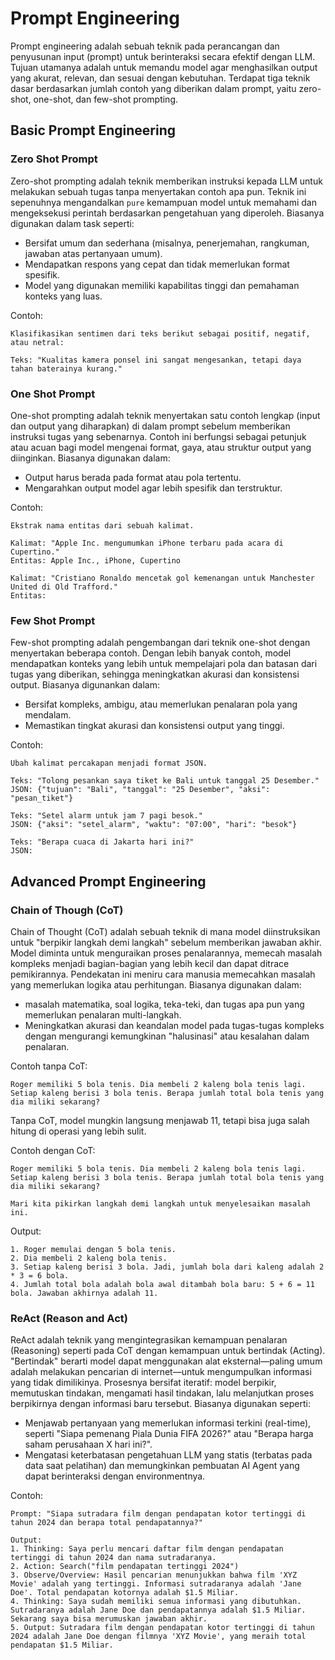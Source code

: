 # **Prompt Engineering**

Prompt engineering adalah sebuah teknik pada perancangan dan penyusunan input (prompt) untuk berinteraksi secara efektif dengan LLM. Tujuan utamanya adalah untuk memandu model agar menghasilkan output yang akurat, relevan, dan sesuai dengan kebutuhan. Terdapat tiga teknik dasar berdasarkan jumlah contoh yang diberikan dalam prompt, yaitu zero-shot, one-shot, dan few-shot prompting.

## Basic Prompt Engineering

### Zero Shot Prompt

Zero-shot prompting adalah teknik memberikan instruksi kepada LLM untuk melakukan sebuah tugas tanpa menyertakan contoh apa pun. Teknik ini sepenuhnya mengandalkan `pure` kemampuan model untuk memahami dan mengeksekusi perintah berdasarkan pengetahuan yang diperoleh. Biasanya digunakan dalam task seperti:

- Bersifat umum dan sederhana (misalnya, penerjemahan, rangkuman, jawaban atas pertanyaan umum).
- Mendapatkan respons yang cepat dan tidak memerlukan format spesifik.
- Model yang digunakan memiliki kapabilitas tinggi dan pemahaman konteks yang luas.

Contoh:

```text
Klasifikasikan sentimen dari teks berikut sebagai positif, negatif, atau netral:

Teks: "Kualitas kamera ponsel ini sangat mengesankan, tetapi daya tahan baterainya kurang."
```

### One Shot Prompt

One-shot prompting adalah teknik menyertakan satu contoh lengkap (input dan output yang diharapkan) di dalam prompt sebelum memberikan instruksi tugas yang sebenarnya. Contoh ini berfungsi sebagai petunjuk atau acuan bagi model mengenai format, gaya, atau struktur output yang diinginkan. Biasanya digunakan dalam:

- Output harus berada pada format atau pola tertentu.
- Mengarahkan output model agar lebih spesifik dan terstruktur.

Contoh:

```text
Ekstrak nama entitas dari sebuah kalimat.

Kalimat: "Apple Inc. mengumumkan iPhone terbaru pada acara di Cupertino."
Entitas: Apple Inc., iPhone, Cupertino

Kalimat: "Cristiano Ronaldo mencetak gol kemenangan untuk Manchester United di Old Trafford."
Entitas:
```

### Few Shot Prompt

Few-shot prompting adalah pengembangan dari teknik one-shot dengan menyertakan beberapa contoh. Dengan lebih banyak contoh, model mendapatkan konteks yang lebih untuk mempelajari pola dan batasan dari tugas yang diberikan, sehingga meningkatkan akurasi dan konsistensi output. Biasanya digunankan dalam:

- Bersifat kompleks, ambigu, atau memerlukan penalaran pola yang mendalam.
- Memastikan tingkat akurasi dan konsistensi output yang tinggi.

Contoh:

```text
Ubah kalimat percakapan menjadi format JSON.

Teks: "Tolong pesankan saya tiket ke Bali untuk tanggal 25 Desember."
JSON: {"tujuan": "Bali", "tanggal": "25 Desember", "aksi": "pesan_tiket"}

Teks: "Setel alarm untuk jam 7 pagi besok."
JSON: {"aksi": "setel_alarm", "waktu": "07:00", "hari": "besok"}

Teks: "Berapa cuaca di Jakarta hari ini?"
JSON:
```

## Advanced Prompt Engineering

### Chain of Though (CoT)

Chain of Thought (CoT) adalah sebuah teknik di mana model diinstruksikan untuk "berpikir langkah demi langkah" sebelum memberikan jawaban akhir. Model diminta untuk menguraikan proses penalarannya, memecah masalah kompleks menjadi bagian-bagian yang lebih kecil dan dapat ditrace pemikirannya. Pendekatan ini meniru cara manusia memecahkan masalah yang memerlukan logika atau perhitungan. Biasanya digunakan dalam:

- masalah matematika, soal logika, teka-teki, dan tugas apa pun yang memerlukan penalaran multi-langkah.
- Meningkatkan akurasi dan keandalan model pada tugas-tugas kompleks dengan mengurangi kemungkinan "halusinasi" atau kesalahan dalam penalaran.

Contoh tanpa CoT:

```text
Roger memiliki 5 bola tenis. Dia membeli 2 kaleng bola tenis lagi. Setiap kaleng berisi 3 bola tenis. Berapa jumlah total bola tenis yang dia miliki sekarang?
```

Tanpa CoT, model mungkin langsung menjawab 11, tetapi bisa juga salah hitung di operasi yang lebih sulit.

Contoh dengan CoT:

```text
Roger memiliki 5 bola tenis. Dia membeli 2 kaleng bola tenis lagi. Setiap kaleng berisi 3 bola tenis. Berapa jumlah total bola tenis yang dia miliki sekarang?

Mari kita pikirkan langkah demi langkah untuk menyelesaikan masalah ini.
```

Output:

```text
1. Roger memulai dengan 5 bola tenis.
2. Dia membeli 2 kaleng bola tenis.
3. Setiap kaleng berisi 3 bola. Jadi, jumlah bola dari kaleng adalah 2 * 3 = 6 bola.
4. Jumlah total bola adalah bola awal ditambah bola baru: 5 + 6 = 11 bola. Jawaban akhirnya adalah 11.
```

### ReAct (Reason and Act)

ReAct adalah teknik  yang mengintegrasikan kemampuan penalaran (Reasoning) seperti pada CoT dengan kemampuan untuk bertindak (Acting). "Bertindak" berarti model dapat menggunakan alat eksternal—paling umum adalah melakukan pencarian di internet—untuk mengumpulkan informasi yang tidak dimilikinya. Prosesnya bersifat iteratif: model berpikir, memutuskan tindakan, mengamati hasil tindakan, lalu melanjutkan proses berpikirnya dengan informasi baru tersebut. Biasanya digunakan seperti:

- Menjawab pertanyaan yang memerlukan informasi terkini (real-time), seperti "Siapa pemenang Piala Dunia FIFA 2026?" atau "Berapa harga saham perusahaan X hari ini?".
- Mengatasi keterbatasan pengetahuan LLM yang statis (terbatas pada data saat pelatihan) dan memungkinkan pembuatan AI Agent yang dapat berinteraksi dengan environmentnya.

Contoh:

```text
Prompt: "Siapa sutradara film dengan pendapatan kotor tertinggi di tahun 2024 dan berapa total pendapatannya?"

Output:
1. Thinking: Saya perlu mencari daftar film dengan pendapatan tertinggi di tahun 2024 dan nama sutradaranya.
2. Action: Search("film pendapatan tertinggi 2024")
3. Observe/Overview: Hasil pencarian menunjukkan bahwa film 'XYZ Movie' adalah yang tertinggi. Informasi sutradaranya adalah 'Jane Doe'. Total pendapatan kotornya adalah $1.5 Miliar.
4. Thinking: Saya sudah memiliki semua informasi yang dibutuhkan. Sutradaranya adalah Jane Doe dan pendapatannya adalah $1.5 Miliar. Sekarang saya bisa merumuskan jawaban akhir.
5. Output: Sutradara film dengan pendapatan kotor tertinggi di tahun 2024 adalah Jane Doe dengan filmnya 'XYZ Movie', yang meraih total pendapatan $1.5 Miliar.
```